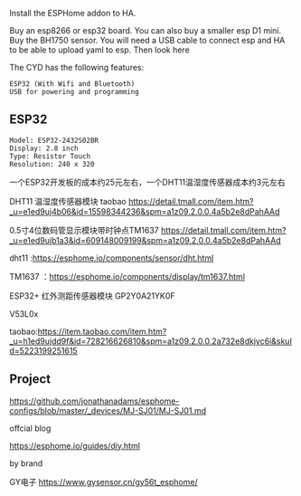 
Install the ESPHome addon to HA.

Buy an esp8266 or esp32 board. You can also buy a smaller esp D1 mini.
Buy the BH1750 sensor.
You will need a USB cable to connect esp and HA to be able to upload yaml to esp.
Then look here



The CYD has the following features:
~~~
ESP32 (With Wifi and Bluetooth)
USB for powering and programming
~~~

## ESP32
~~~
Model: ESP32-2432S02BR
Display: 2.8 inch
Type: Resistor Touch
Resolution: 240 x 320
~~~


一个ESP32开发板的成本约25元左右，一个DHT11温湿度传感器成本约3元左右

DHT11 温湿度传感器模块  taobao https://detail.tmall.com/item.htm?_u=e1ed9uj4b06&id=15598344236&spm=a1z09.2.0.0.4a5b2e8dPahAAd

0.5寸4位数码管显示模块带时钟点TM1637  https://detail.tmall.com/item.htm?_u=e1ed9ujb1a3&id=609148009199&spm=a1z09.2.0.0.4a5b2e8dPahAAd



dht11 :https://esphome.io/components/sensor/dht.html

TM1637 ：https://esphome.io/components/display/tm1637.html

ESP32+ 红外测距传感器模块 GP2Y0A21YK0F


V53L0x

taobao:https://item.taobao.com/item.htm?_u=h1ed9ujdd9f&id=728216626810&spm=a1z09.2.0.0.2a732e8dkjyc6i&skuId=5223199251615




## Project

https://github.com/jonathanadams/esphome-configs/blob/master/_devices/MJ-SJ01/MJ-SJ01.md

offcial blog

https://esphome.io/guides/diy.html

by brand

GY电子
https://www.gysensor.cn/gy56t_esphome/

